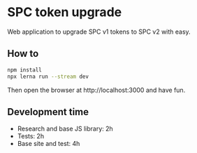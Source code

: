 # SPC token upgrade

Web application to upgrade SPC v1 tokens to SPC v2 with easy.

## How to

```sh
npm install
npx lerna run --stream dev
```

Then open the browser at http://localhost:3000 and have fun.

## Development time

- Research and base JS library: 2h
- Tests: 2h
- Base site and test: 4h

